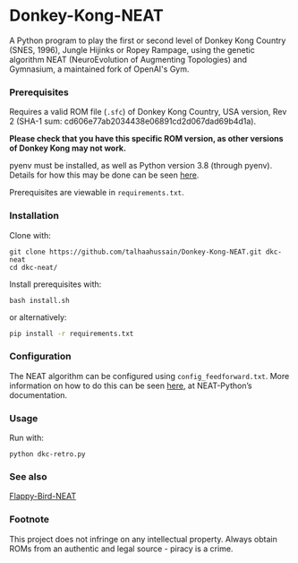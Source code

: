 # Donkey-Kong-NEAT
A Python program to play the first or second level of Donkey Kong Country (SNES, 1996), Jungle Hijinks or Ropey Rampage, using the genetic algorithm NEAT (NeuroEvolution of Augmenting Topologies) and Gymnasium, a maintained fork of OpenAI's Gym. 

### Prerequisites

Requires a valid ROM file (`.sfc`) of Donkey Kong Country, USA version, Rev 2 (SHA-1 sum: cd606e77ab2034438e06891cd2d067dad69b4d1a). 

**Please check that you have this specific ROM version, as other versions of Donkey Kong may not work.**

pyenv must be installed, as well as Python version 3.8 (through pyenv). Details for how this may be done can be seen [here](https://github.com/pyenv/pyenv).

Prerequisites are viewable in `requirements.txt`.

### Installation

Clone with:

```shell
git clone https://github.com/talhaahussain/Donkey-Kong-NEAT.git dkc-neat
cd dkc-neat/
```

Install prerequisites with:

```shell
bash install.sh
```

or alternatively:

```bash
pip install -r requirements.txt
```

### Configuration

The NEAT algorithm can be configured using `config_feedforward.txt`. More information on how to do this can be seen [here](https://neat-python.readthedocs.io/en/latest/index.html), at NEAT-Python’s documentation.

### Usage

Run with:

```shell
python dkc-retro.py
```

### See also

[Flappy-Bird-NEAT](https://github.com/talhaahussain/Flappy-Bird-NEAT)

### Footnote

This project does not infringe on any intellectual property. Always obtain ROMs from an authentic and legal source - piracy is a crime.
